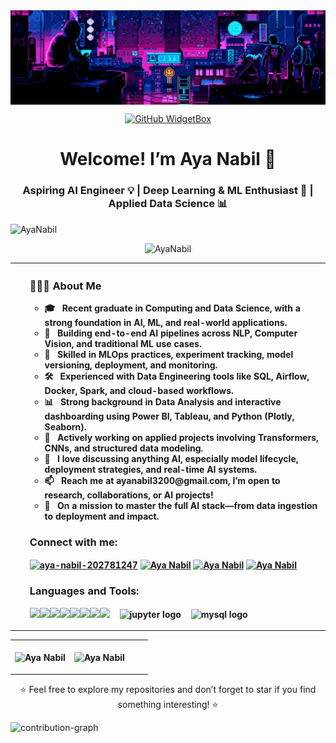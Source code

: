 <img align="center" src="assests/banner.gif" alt="banner">

<div style="text-align: center;"> 

[![GitHub WidgetBox](https://github-widgetbox.vercel.app/api/profile?username=1AyaNabil1&data=followers,repositories,stars,commits&theme=dark)](https://github.com/1AyaNabil1/github-widgetbox) 
</div>

<h1 align="center">Welcome! I’m Aya Nabil 🚀</h1>
<h3 align="center">Aspiring AI Engineer 💡 | Deep Learning & ML Enthusiast 🤖 | Applied Data Science 📊</h3>

<p align="left"> <img src="https://komarev.com/ghpvc/?username=1AyaNabil18&label=Profile%20views&color=0e75b6&style=flat" alt="AyaNabil" /> </p>

<p align="center"> <img src="https://github-profile-trophy.vercel.app/?username=1AyaNabil1&column=-1&theme=onedark" alt="AyaNabil" /></p>

<table style="width:100%", align="center">
    <tr>
        <th align="Left">
                <ul>
                <h3> 👨🏻‍💻 About Me </h3>
                    <ul> 
                        <li> 🎓 &nbsp; Recent graduate in Computing and Data Science, with a strong foundation in AI, ML, and real-world applications.</li>
                        <li> 🤖 &nbsp; Building end-to-end AI pipelines across NLP, Computer Vision, and traditional ML use cases.</li>
                        <li> 🔧 &nbsp; Skilled in MLOps practices, experiment tracking, model versioning, deployment, and monitoring.</li>
                        <li> 🛠️ &nbsp; Experienced with Data Engineering tools like SQL, Airflow, Docker, Spark, and cloud-based workflows.</li>
                        <li> 📊 &nbsp; Strong background in Data Analysis and interactive dashboarding using Power BI, Tableau, and Python (Plotly, Seaborn).</li>
                        <li> 🧠 &nbsp; Actively working on applied projects involving Transformers, CNNs, and structured data modeling.</li>
                        <li> 💬 &nbsp; I love discussing anything AI, especially model lifecycle, deployment strategies, and real-time AI systems.</li>
                        <li> 📫 &nbsp; Reach me at <b>ayanabil3200@gmail.com</b>, I’m open to research, collaborations, or AI projects!</li>
                        <li> 🚀 &nbsp; On a mission to master the full AI stack—from data ingestion to deployment and impact.</li>
                    </ul>
                <h3 align="left">Connect with me:</h3>
                    <p align="left">
                        <a href="www.linkedin.com/in/aya-nabil-202781247" target="blank"><img align="center" src="https://raw.githubusercontent.com/rahuldkjain/github-profile-readme-generator/master/src/images/icons/Social/linked-in-alt.svg" alt="aya-nabil-202781247" height="30" width="40" /></a>
                        <a href="https://www.hackerrank.com/ayanabil297" target="blank"><img align="center" src="https://raw.githubusercontent.com/rahuldkjain/github-profile-readme-generator/master/src/images/icons/Social/hackerrank.svg" alt="Aya Nabil" height="40" width="40" /></a>
                        <a href="https://www.kaggle.com/ayanabil11" target="blank"><img align="center" src="https://raw.githubusercontent.com/rahuldkjain/github-profile-readme-generator/master/src/images/icons/Social/kaggle.svg" alt="Aya Nabil" height="30" width="40" /></a>
                        <a href="https://ayanabil.vercel.app/" target="blank"><img align="center" src="https://raw.githubusercontent.com/rahuldkjain/github-profile-readme-generator/master/src/images/icons/Social/vercel.svg" alt="Aya Nabil" height="30" width="40" /></a>
                    </p>
                <h3 align="left">Languages and Tools:</h3>
                    <p align="left"> 
                        <img src="https://media.giphy.com/media/S8TzUKzRPjepzJx37U/giphy.gif" width="85"><img src="https://i.giphy.com/media/LMt9638dO8dftAjtco/200.webp"   width="50"><img src="https://media.giphy.com/media/Js8fMtFd8ZZUQbTXzy/giphy.gif" width="70"><img src="https://i.giphy.com/media/IdyAQJVN2kVPNUrojM/200.webp" width="50"><img src="https://media.giphy.com/media/xvBv5pU4djudjF0ri8/giphy.gif" width="65"><img src="https://media.giphy.com/media/EK5nB6wQKKN86j7GWx/giphy.gif" width="60"><img src="https://media.giphy.com/media/kH1DBkPNyZPOk0BxrM/giphy.gif" width="100"><img src="https://media.giphy.com/media/SJNI93M109RCnISdG0/giphy.gif" width="60">
<img width="12" /><img src="https://cdn.simpleicons.org/jupyter/F37626" width="60" alt="jupyter logo"  />
<img width="12" /><img src="https://cdn.simpleicons.org/mysql/4479A1" width="60" alt="mysql logo"  />
                    </p>       
    </tr>
</table>

<table>
    <tr>
        <th>
            <p><img align="center" src="https://readmestats.999857.xyz/api?username=1AyaNabil1&show_icons=true&locale=en&theme=dark" alt="Aya Nabil"/></p>
        </th>
        <th>
            <p><img align="center" src="https://github-readme-streak-stats.herokuapp.com/?user=1AyaNabil1&theme=dark" alt="Aya Nabil" style="padding-right: 30px;"/></p>
        </th>
    </tr>
</table>
<p align="center">⭐️ Feel free to explore my repositories and don’t forget to star if you find something interesting! ⭐️</p>

[//]: # (<p><img align="center" src="https://github-readme-stats.vercel.app/api/top-langs/?username=1AyaNabil1&hide_progress=true&theme=dark" alt="1AyaNabil1" width=400 /></p> )

[//]: # (<br> )

[//]: # (<p><img align="center" src="assets/eyepop.png" alt="eyepop" height="150"/></p>)

![contribution-graph](https://github-readme-activity-graph.vercel.app/graph?username=1AyaNabil1&bg_color=12111d&color=ffffff&line=1055e0&point=00ff11&area=true&hide_border=true)
<br>
